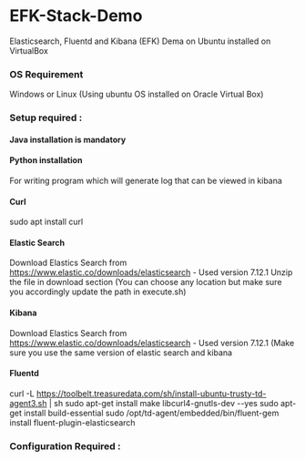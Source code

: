 # EFK-Stack-Demo
Elasticsearch, Fluentd and Kibana (EFK) Dema on Ubuntu installed on VirtualBox


### OS Requirement
Windows or Linux (Using ubuntu OS installed on Oracle Virtual Box)

### Setup required : 
#### Java installation is mandatory 

#### Python installation
For writing program which will generate log that can be viewed in kibana

#### Curl 
sudo apt install curl

#### Elastic Search 
Download Elastics Search from https://www.elastic.co/downloads/elasticsearch - Used version 7.12.1
Unzip the file in download section (You can choose any location but make sure you accordingly update the path in execute.sh)

#### Kibana
Download Elastics Search from https://www.elastic.co/downloads/elasticsearch - Used version 7.12.1
(Make sure you use the same version of elastic search and kibana

#### Fluentd
curl -L https://toolbelt.treasuredata.com/sh/install-ubuntu-trusty-td-agent3.sh | sh
sudo apt-get install make libcurl4-gnutls-dev --yes
sudo apt-get install build-essential
sudo /opt/td-agent/embedded/bin/fluent-gem install fluent-plugin-elasticsearch


### Configuration Required :





